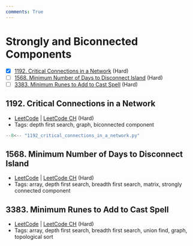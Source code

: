 ```yaml
---
comments: True
---
```


# Strongly and Biconnected Components

- [x] [1192. Critical Connections in a Network](https://leetcode.cn/problems/critical-connections-in-a-network/) (Hard)
- [ ] [1568. Minimum Number of Days to Disconnect Island](https://leetcode.cn/problems/minimum-number-of-days-to-disconnect-island/) (Hard)
- [ ] [3383. Minimum Runes to Add to Cast Spell](https://leetcode.cn/problems/minimum-runes-to-add-to-cast-spell/) (Hard)

## 1192. Critical Connections in a Network

-   [LeetCode](https://leetcode.com/problems/critical-connections-in-a-network/) | [LeetCode CH](https://leetcode.cn/problems/critical-connections-in-a-network/) (Hard)
-   Tags: depth first search, graph, biconnected component

```python title="1192. Critical Connections in a Network"
--8<-- "1192_critical_connections_in_a_network.py"
```

## 1568. Minimum Number of Days to Disconnect Island

-   [LeetCode](https://leetcode.com/problems/minimum-number-of-days-to-disconnect-island/) | [LeetCode CH](https://leetcode.cn/problems/minimum-number-of-days-to-disconnect-island/) (Hard)
-   Tags: array, depth first search, breadth first search, matrix, strongly connected component


## 3383. Minimum Runes to Add to Cast Spell

-   [LeetCode](https://leetcode.com/problems/minimum-runes-to-add-to-cast-spell/) | [LeetCode CH](https://leetcode.cn/problems/minimum-runes-to-add-to-cast-spell/) (Hard)
-   Tags: array, depth first search, breadth first search, union find, graph, topological sort
